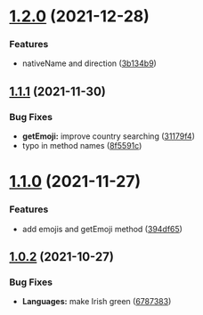 # [1.2.0](https://github.com/Bas950/Language-Flag-Colors/compare/1.1.1...1.2.0) (2021-12-28)

### Features

* nativeName and direction ([3b134b9](https://github.com/Bas950/Language-Flag-Colors/commit/3b134b9170d66e566f2541a90c4fde69d975d724))

## [1.1.1](https://github.com/Bas950/Language-Flag-Colors/compare/1.1.0...1.1.1) (2021-11-30)

### Bug Fixes

* **getEmoji:** improve country searching ([31179f4](https://github.com/Bas950/Language-Flag-Colors/commit/31179f464142ac4d6623bdb8e53fe793f217fb34))
* typo in method names ([8f5591c](https://github.com/Bas950/Language-Flag-Colors/commit/8f5591ca33215bf1cc5ab98d5a153e0e47130475))

# [1.1.0](https://github.com/Bas950/Language-Flag-Colors/compare/1.0.2...1.1.0) (2021-11-27)

### Features

* add emojis and getEmoji method ([394df65](https://github.com/Bas950/Language-Flag-Colors/commit/394df6592196e35e2f383d9dce996e1a6614d432))

## [1.0.2](https://github.com/Bas950/Language-Flag-Colors/compare/1.0.1...1.0.2) (2021-10-27)

### Bug Fixes

* **Languages:** make Irish green ([6787383](https://github.com/Bas950/Language-Flag-Colors/commit/67873838028f3a7a4d7ffa9a6a4d6474e98dbfb3))
